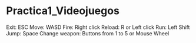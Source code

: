 # Practica1_Videojuegos
Exit: ESC
Move: WASD
Fire: Right click
Reload: R or Left click
Run: Left Shift
Jump: Space
Change weapon: Buttons from 1 to 5 or Mouse Wheel

